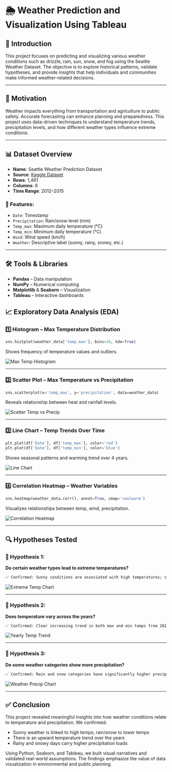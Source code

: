 # 🌦️ Weather Prediction and Visualization Using Tableau

## 📌 Introduction

This project focuses on predicting and visualizing various weather conditions such as drizzle, rain, sun, snow, and fog using the Seattle Weather Dataset. The objective is to explore historical patterns, validate hypotheses, and provide insights that help individuals and communities make informed weather-related decisions.

---

## 🎯 Motivation

Weather impacts everything from transportation and agriculture to public safety. Accurate forecasting can enhance planning and preparedness. This project uses data-driven techniques to understand temperature trends, precipitation levels, and how different weather types influence extreme conditions.

---

## 📊 Dataset Overview

- **Name**: Seattle Weather Prediction Dataset  
- **Source**: [Kaggle Dataset](https://www.kaggle.com/datasets/ananthr1/weather-prediction)  
- **Rows**: 1,461  
- **Columns**: 6  
- **Time Range**: 2012–2015  

### 📑 Features:
- `Date`: Timestamp  
- `Precipitation`: Rain/snow level (mm)  
- `Temp_max`: Maximum daily temperature (°C)  
- `Temp_min`: Minimum daily temperature (°C)  
- `Wind`: Wind speed (km/h)  
- `Weather`: Descriptive label (sunny, rainy, snowy, etc.)

---

## 🛠️ Tools & Libraries

- **Pandas** – Data manipulation  
- **NumPy** – Numerical computing  
- **Matplotlib** & **Seaborn** – Visualization  
- **Tableau** – Interactive dashboards  



## 📈 Exploratory Data Analysis (EDA)

### 1️⃣ Histogram – Max Temperature Distribution
```python
sns.histplot(weather_data['temp_max'], bins=30, kde=True)
```
Shows frequency of temperature values and outliers.

![Max Temp Histogram](image/chart_temp_max_hist.png)

---

### 2️⃣ Scatter Plot – Max Temperature vs Precipitation
```python
sns.scatterplot(x='temp_max', y='precipitation', data=weather_data)
```
Reveals relationship between heat and rainfall levels.

![Scatter Temp vs Precip](image/chart_scatter_temp_precip.png)

---

### 3️⃣ Line Chart – Temp Trends Over Time
```python
plt.plot(df['Date'], df['temp_max'], color='red')
plt.plot(df['Date'], df['temp_min'], color='blue')
```
Shows seasonal patterns and warming trend over 4 years.

![Line Chart](image/chart_temp_trends.png)

---

### 4️⃣ Correlation Heatmap – Weather Variables
```python
sns.heatmap(weather_data.corr(), annot=True, cmap='coolwarm')
```
Visualizes relationships between temp, wind, precipitation.

![Correlation Heatmap](image/chart_correlation_matrix.png)

---

## 🔍 Hypotheses Tested

### 📌 Hypothesis 1:
**Do certain weather types lead to extreme temperatures?**
```markdown
✅ Confirmed: Sunny conditions are associated with high temperatures; cold temps appear more in fog, snow, drizzle.
```
![Extreme Temp Chart](image/chart_extreme_weather_types.png)

---

### 📌 Hypothesis 2:
**Does temperature vary across the years?**
```markdown
✅ Confirmed: Clear increasing trend in both max and min temps from 2012 to 2015.
```
![Yearly Temp Trend](image/chart_yearly_temp_trend.png)

---

### 📌 Hypothesis 3:
**Do some weather categories show more precipitation?**
```markdown
✅ Confirmed: Rain and snow categories have significantly higher precipitation.
```
![Weather Precip Chart](image/chart_weather_vs_precip.png)

---

## ✅ Conclusion

This project revealed meaningful insights into how weather conditions relate to temperature and precipitation. We confirmed:

- Sunny weather is linked to high temps; rain/snow to lower temps  
- There is an upward temperature trend over the years  
- Rainy and snowy days carry higher precipitation loads  

Using Python, Seaborn, and Tableau, we built visual narratives and validated real-world assumptions. The findings emphasize the value of data visualization in environmental and public planning.

